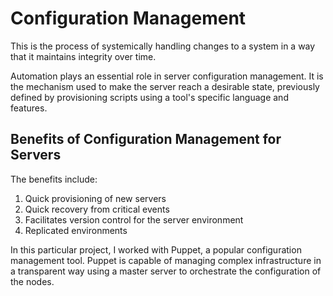 # Configuration Management

This is the process of systemically handling changes to a system in a way that it maintains integrity over time.

Automation plays an essential role in server configuration management. It is the mechanism used to make the server reach a desirable state, previously defined by provisioning scripts using a tool's specific language and features.

## Benefits of Configuration Management for Servers
The benefits include:

1. Quick provisioning of new servers
2. Quick recovery from critical events
3. Facilitates version control for the server environment
4. Replicated environments

In this particular project, I worked with Puppet, a popular configuration management tool. Puppet is capable of managing complex infrastructure in a transparent way using a master server to orchestrate the configuration of the nodes.
